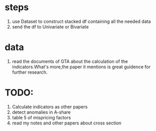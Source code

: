 
# steps
1. use Dataset to construct stacked df containing all the needed data
2. send the df to Univariate or Bivariate

# data
1. read the documents of GTA about the calculation of the indicators.What's more,the paper it mentions is great guidence for further research.


# TODO:
1. Calculate indicators as other papers
2. detect anomalies in A-share
3. table 5 of mispricing factors
4. read my notes and other papers about cross section
